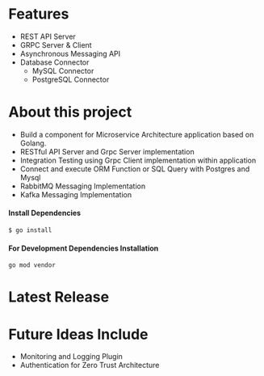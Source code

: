 # Features

- REST API Server
- GRPC Server & Client
- Asynchronous Messaging API
- Database Connector
	- MySQL Connector
	- PostgreSQL Connector

# About this project

* Build a component for Microservice Architecture application based on Golang.
* RESTful API Server and Grpc Server implementation
* Integration Testing using Grpc Client implementation within application
* Connect and execute ORM Function or SQL Query with Postgres and Mysql
* RabbitMQ Messaging Implementation 
* Kafka Messaging Implementation 

#### Install Dependencies

`$ go install`

#### For Development Dependencies Installation
```
go mod vendor
```

# Latest Release

# Future Ideas Include
* Monitoring and Logging Plugin
* Authentication for Zero Trust Architecture

